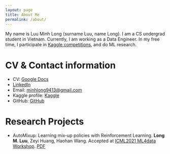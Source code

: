 ```yaml
---
layout: page
title: About Me
permalink: /about/
---
```

My name is Luu Minh Long (surname Luu, name Long). I am a CS undergrad student in Vietnam. Currently, I am working as a Data Engineer. 
In my free time, I participate in [Kaggle competitions](https://www.kaggle.com/aeryss), and do ML research.

# CV & Contact information
- CV: [Google Docs](https://docs.google.com/document/d/1NBvMsWc0g80BqiL3yFJuB1mw9iaalSZ7Rjdk6yyuuZk)
- [LinkedIn](https://www.linkedin.com/in/minh-long-luu/)  
- Email: <minhlong9413@gmail.com>  
- Kaggle profile: [Kaggle](https://www.kaggle.com/aeryss) 
- GitHub: [GitHub](https://github.com/minhlong94)
  
# Research Projects
- AutoMixup: Learning mix-up policies with Reinforcement Learning. **Long M. Luu**, Zeyi Huang, Haohan Wang. Accepted at [ICML2021 ML4data Workshop](https://sites.google.com/view/ml4data/accepted-papers). [PDF](https://github.com/minhlong94/minhlong94/blob/main/AutoMixup.pdf)
